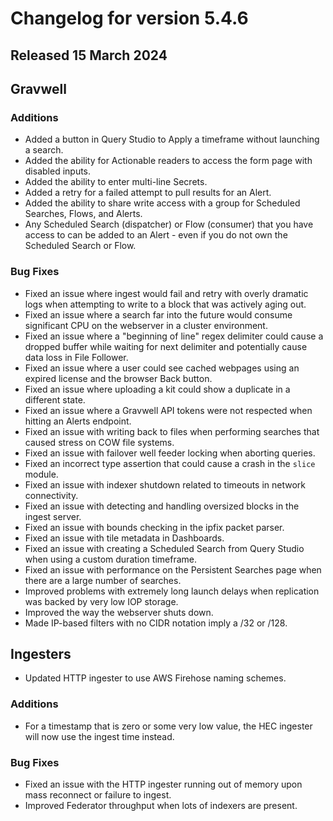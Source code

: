 # Changelog for version 5.4.6

## Released 15 March 2024

## Gravwell

### Additions

* Added a button in Query Studio to Apply a timeframe without launching a search. 
* Added the ability for Actionable readers to access the form page with disabled inputs.
* Added the ability to enter multi-line Secrets.
* Added a retry for a failed attempt to pull results for an Alert.
* Added the ability to share write access with a group for Scheduled Searches, Flows, and Alerts.
* Any Scheduled Search (dispatcher) or Flow (consumer) that you have access to can be added to an Alert - even if you do not own the Scheduled Search or Flow. 

### Bug Fixes

* Fixed an issue where ingest would fail and retry with overly dramatic logs when attempting to write to a block that was actively aging out.
* Fixed an issue where a search far into the future would consume significant CPU on the webserver in a cluster environment. 
* Fixed an issue where a "beginning of line" regex delimiter could cause a dropped buffer while waiting for next delimiter and potentially cause data loss in File Follower.
* Fixed an issue where a user could see cached webpages using an expired license and the browser Back button. 
* Fixed an issue where uploading a kit could show a duplicate in a different state. 
* Fixed an issue where a Gravwell API tokens were not respected when hitting an Alerts endpoint.
* Fixed an issue with writing back to files when performing searches that caused stress on COW file systems. 
* Fixed an issue with failover well feeder locking when aborting queries.
* Fixed an incorrect type assertion that could cause a crash in the `slice` module.
* Fixed an issue with indexer shutdown related to timeouts in network connectivity.
* Fixed an issue with detecting and handling oversized blocks in the ingest server.
* Fixed an issue with bounds checking in the ipfix packet parser.
* Fixed an issue with tile metadata in Dashboards. 
* Fixed an issue with creating a Scheduled Search from Query Studio when using a custom duration timeframe. 
* Fixed an issue with performance on the Persistent Searches page when there are a large number of searches. 
* Improved problems with extremely long launch delays when replication was backed by very low IOP storage.
* Improved the way the webserver shuts down.
* Made IP-based filters with no CIDR notation imply a /32 or /128.


## Ingesters
* Updated HTTP ingester to use AWS Firehose naming schemes.

### Additions

* For a timestamp that is zero or some very low value, the HEC ingester will now use the ingest time instead.

### Bug Fixes

* Fixed an issue with the HTTP ingester running out of memory upon mass reconnect or failure to ingest.
* Improved Federator throughput when lots of indexers are present.
